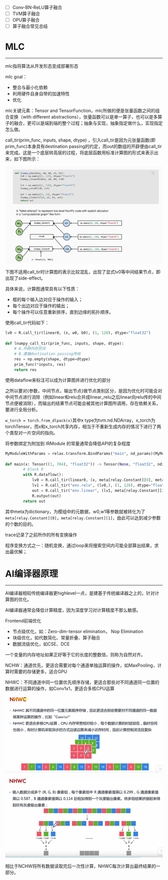 - [ ] Conv-BN-ReLU算子融合
- [ ] TVM算子融合
- [ ] OPU算子融合
- [ ] 算子融合常见总结

# MLC

---

mlc指将算法从开发形态变成部署形态

mlc goal：

- 整合与最小化依赖
- 利用硬件自身自带的加速特性
- 优化



mlc关键元素：Tensor and TensorFunction，mlc所做的便是张量函数之间的组合变换（with different abstractions），张量函数可以是单一算子，也可以是多算子的融合，更可以是端到端的整个过程；抽象与实现，抽象指定做什么，实现指定怎么做。

call_tir(prim_func, inputs, shape, dtype) ，引入call_tir是因为元张量函数(即prim_func)本身具有destination passing的约定，而out的数组的开辟便由call_tir来完成。这是一个底层转高层的过程，将底层函数用标准计算图的形式来表示出来，如下图所示：

![side-effect](pics/MLC/side-effect.png)

下图不适用call_tir时计算图的表示比较混乱，出现了显式lv0等中间结果节点，即出现了side-effect。

具体来说，计算图通常具有以下性质：

- 框的每个输入边对应于操作的输入；
- 每个出边对应于操作的输出；
- 每个操作可以任意重新排序，直到边缘的拓扑顺序。

使用call_tir代码如下：

```python
lv0 = R.call_tir(linear0, (x, w0, b0), (1, 128), dtype="float32")

def lnumpy_call_tir(prim_func, inputs, shape, dtype):
    # A.开辟内存空间
    # B.遵循destination passing传统
    res = np.empty(shape, dtype=dtype)
    prim_func(*inputs, res)
    return res
```

使用dataflow来标注可以成为计算图并进行优化的部分

之所以要对{参数，中间节点，输出节点}做节点类别区分，是因为优化时可能会对中间节点进行消除（例如linear和relu合并成linear_relu之后linear向relu传的中间节点便被消除），而输出的结果节点可能会被其他计算图所调用，存在依赖关系，要进行全局分析。

`w_torch = torch.from_dlpack(x)`其中x type为tvm.nd.NDArray，x_torch为torchTensor，而x和x_torch共享内存，相当于不重新生成内存的情况下进行了两个类型对一片空间的指向。

将参数绑定为附加到 IRModule 的常量通常会降低API的复杂程度

```python
MyModuleWithParams = relax.transform.BindParams("main", nd_params)(MyModuleMixture)

def main(x: Tensor((1, 784), "float32")) -> Tensor(None, "float32", ndim = 2):
        # block 0
        with R.dataflow():
            lv0 = R.call_tir(linear0, (x, meta[relay.Constant][0], meta[relay.Constant][1]), (1, 128), dtype="float32")
            lv1 = R.call_tir("env.relu", (lv0,), (1, 128), dtype="float32")
            out = R.call_tir("env.linear", (lv1, meta[relay.Constant][2], meta[relay.Constant][3]), (1, 10), dtype="float32")
            R.output(out)
        return out
```

其中meta为dictionary，为模组中的元数据，w0,w1等参数就被转化为了`meta[relay.Constant][0]`，`meta[relay.Constant][1]`，由此可以达到减少参数的个数的目的。

trace记录了之前所作的所有变换操作

程序变换方式之一：随机变换，通过loop来将搜索空间内可能全部算出结果，求出最优解；

# AI编译器原理

---

AI编译器相较传统编译器更highlevel一点，是建基于传统编译器之上的，针对计算图的优化。

AI编译器通常会降低计算精度，因为深度学习对计算精度不那么敏感。

Frontend前端优化

- 节点级优化，如：Zero-dim-tensor elimination， Nop Elimination
- 块级优化，如代数简化、常量折叠、算子融合
- 数据流级优化，如CSE、DCE



一个变量的内存地址如果正好等于它的长度的整数倍，则称为自然对齐。

NCHW：通道优先，更适合需要对每个通道单独运算的操作，如MaxPooling，计算时需要的存储更多，适合GPU

NHWC：不同通道中同一位置优先顺序存储，更适合那些对不同通道同一位置的数据进行运算的操作，如Conv1x1，更适合多核CPU运算

![NHWC](pics/MLC/NHWC.png)

![NHWC_example](pics/MLC/NHWC_example.png)

相比于NCHW将所有数据读取完后一次性计算，NHWC每次计算出最终结果的一部分。